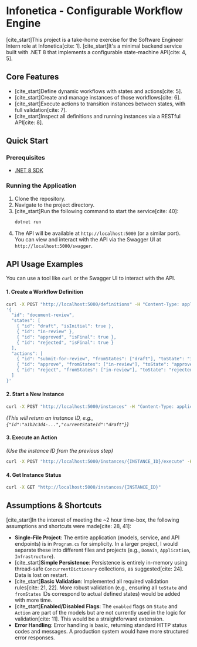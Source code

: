 # Infonetica - Configurable Workflow Engine

[cite_start]This project is a take-home exercise for the Software Engineer Intern role at Infonetica[cite: 1]. [cite_start]It's a minimal backend service built with .NET 8 that implements a configurable state-machine API[cite: 4, 5].

## Core Features

* [cite_start]Define dynamic workflows with states and actions[cite: 5].
* [cite_start]Create and manage instances of those workflows[cite: 6].
* [cite_start]Execute actions to transition instances between states, with full validation[cite: 7].
* [cite_start]Inspect all definitions and running instances via a RESTful API[cite: 8].

## Quick Start

### Prerequisites

* [.NET 8 SDK](https://dotnet.microsoft.com/download/dotnet/8.0)

### Running the Application

1.  Clone the repository.
2.  Navigate to the project directory.
3.  [cite_start]Run the following command to start the service[cite: 40]:
    ```bash
    dotnet run
    ```
4.  The API will be available at `http://localhost:5000` (or a similar port). You can view and interact with the API via the Swagger UI at `http://localhost:5000/swagger`.

## API Usage Examples

You can use a tool like `curl` or the Swagger UI to interact with the API.

#### 1. Create a Workflow Definition

```bash
curl -X POST "http://localhost:5000/definitions" -H "Content-Type: application/json" -d \
'{
  "id": "document-review",
  "states": [
    { "id": "draft", "isInitial": true },
    { "id": "in-review" },
    { "id": "approved", "isFinal": true },
    { "id": "rejected", "isFinal": true }
  ],
  "actions": [
    { "id": "submit-for-review", "fromStates": ["draft"], "toState": "in-review" },
    { "id": "approve", "fromStates": ["in-review"], "toState": "approved" },
    { "id": "reject", "fromStates": ["in-review"], "toState": "rejected" }
  ]
}'
```

#### 2. Start a New Instance

```bash
curl -X POST "http://localhost:5000/instances" -H "Content-Type: application/json" -d '"document-review"'
```
*(This will return an instance ID, e.g., `{"id":"a1b2c3d4-...","currentStateId":"draft"}`)*

#### 3. Execute an Action

*(Use the instance ID from the previous step)*

```bash
curl -X POST "http://localhost:5000/instances/{INSTANCE_ID}/execute" -H "Content-Type: application/json" -d '"submit-for-review"'
```

#### 4. Get Instance Status

```bash
curl -X GET "http://localhost:5000/instances/{INSTANCE_ID}"
```

## Assumptions & Shortcuts

[cite_start]In the interest of meeting the ~2 hour time-box, the following assumptions and shortcuts were made[cite: 28, 41]:

* **Single-File Project**: The entire application (models, service, and API endpoints) is in `Program.cs` for simplicity. In a larger project, I would separate these into different files and projects (e.g., `Domain`, `Application`, `Infrastructure`).
* [cite_start]**Simple Persistence**: Persistence is entirely in-memory using thread-safe `ConcurrentDictionary` collections, as suggested[cite: 24]. Data is lost on restart.
* [cite_start]**Basic Validation**: Implemented all required validation rules[cite: 21, 22]. More robust validation (e.g., ensuring all `toState` and `fromStates` IDs correspond to actual defined states) would be added with more time.
* [cite_start]**Enabled/Disabled Flags**: The `enabled` flags on `State` and `Action` are part of the models but are not currently used in the logic for validation[cite: 11]. This would be a straightforward extension.
* **Error Handling**: Error handling is basic, returning standard HTTP status codes and messages. A production system would have more structured error responses.
